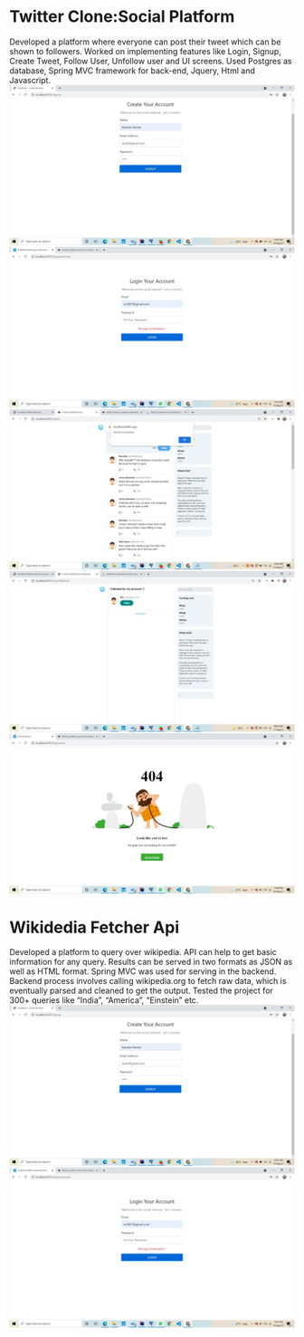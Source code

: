 # Twitter Clone:Social Platform
Developed a platform where everyone can post their tweet which can be shown to followers. Worked on implementing features like Login, Signup, Create Tweet, Follow User, Unfollow user and UI screens. Used Postgres as database, Spring MVC framework for back-end, Jquery, Html and Javascript.
![Create Account](https://github.com/naveen-droid/java-full-stack/blob/main/t6.jpeg)
![Login](https://github.com/naveen-droid/java-full-stack/blob/main/t2.jpeg)
![Post](https://github.com/naveen-droid/java-full-stack/blob/main/t3.jpeg)
![Follow](https://github.com/naveen-droid/java-full-stack/blob/main/t5.jpeg)
![Error](https://github.com/naveen-droid/java-full-stack/blob/main/t1.jpeg)

# Wikidedia Fetcher Api
Developed a platform to query over wikipedia. API can help to get basic information for any query. Results
can be served in two formats as JSON as well as HTML format. Spring MVC was used for serving in the
backend. Backend process involves calling wikipedia.org to fetch raw data, which is eventually parsed and
cleaned to get the output. Tested the project for 300+ queries like “India”, “America”, “Einstein” etc.
![](https://github.com/naveen-droid/java-full-stack/blob/main/t6.jpeg)
![](https://github.com/naveen-droid/java-full-stack/blob/main/t2.jpeg)
